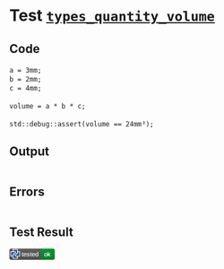 # Test [`types_quantity_volume`](/doc/types/quantity.md#L118)

## Code

```µcad
a = 3mm;
b = 2mm;
c = 4mm;

volume = a * b * c;

std::debug::assert(volume == 24mm³);

```

## Output

```,plain
```

## Errors

```,plain
```

## Test Result

![OK](/doc/types/.test/types_quantity_volume.png)

